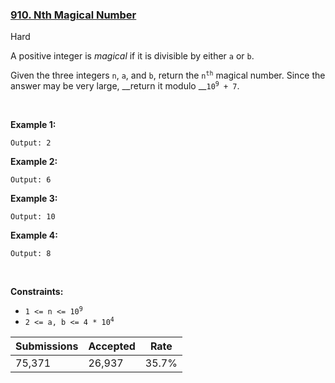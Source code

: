 ### [910. Nth Magical Number](https://leetcode.com/problems/nth-magical-number/)

Hard

A positive integer is _magical_ if it is divisible by either `` a `` or `` b ``.

Given the three integers `` n ``, `` a ``, and `` b ``, return the <code>n<sup>th</sup></code> magical number. Since the answer may be very large, __return it modulo __<code>10<sup>9</sup> + 7</code>.

 

__Example 1:__

```Input: n = 1, a = 2, b = 3
Output: 2
```

__Example 2:__

```Input: n = 4, a = 2, b = 3
Output: 6
```

__Example 3:__

```Input: n = 5, a = 2, b = 4
Output: 10
```

__Example 4:__

```Input: n = 3, a = 6, b = 4
Output: 8
```

 

__Constraints:__

*   <code>1 <= n <= 10<sup>9</sup></code>
*   <code>2 <= a, b <= 4 * 10<sup>4</sup></code>

| Submissions    | Accepted     | Rate   |
| -------------- | ------------ | ------ |
| 75,371 | 26,937 | 35.7% |